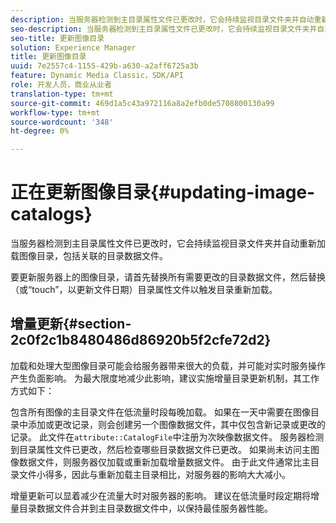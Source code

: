 ```yaml
---
description: 当服务器检测到主目录属性文件已更改时，它会持续监视目录文件夹并自动重新加载图像目录，包括关联的目录数据文件。
seo-description: 当服务器检测到主目录属性文件已更改时，它会持续监视目录文件夹并自动重新加载图像目录，包括关联的目录数据文件。
seo-title: 更新图像目录
solution: Experience Manager
title: 更新图像目录
uuid: 7e2557c4-1155-429b-a630-a2aff6725a3b
feature: Dynamic Media Classic，SDK/API
role: 开发人员，商业从业者
translation-type: tm+mt
source-git-commit: 469d1a5c43a972116a8a2efb0de5708800130a99
workflow-type: tm+mt
source-wordcount: '348'
ht-degree: 0%

---
```



# 正在更新图像目录{#updating-image-catalogs}

当服务器检测到主目录属性文件已更改时，它会持续监视目录文件夹并自动重新加载图像目录，包括关联的目录数据文件。

要更新服务器上的图像目录，请首先替换所有需要更改的目录数据文件，然后替换（或“touch”，以更新文件日期）目录属性文件以触发目录重新加载。

## 增量更新{#section-2c0f2c1b8480486d86920b5f2cfe72d2}

加载和处理大型图像目录可能会给服务器带来很大的负载，并可能对实时服务操作产生负面影响。 为最大限度地减少此影响，建议实施增量目录更新机制，其工作方式如下：

包含所有图像的主目录文件在低流量时段每晚加载。 如果在一天中需要在图像目录中添加或更改记录，则会创建另一个图像数据文件，其中仅包含新记录或更改的记录。 此文件在`attribute::CatalogFile`中注册为次映像数据文件。 服务器检测到目录属性文件已更改，然后检查哪些目录数据文件已更改。 如果尚未访问主图像数据文件，则服务器仅加载或重新加载增量数据文件。 由于此文件通常比主目录文件小得多，因此与重新加载主目录相比，对服务器的影响大大减小。

增量更新可以显着减少在流量大时对服务器的影响。 建议在低流量时段定期将增量目录数据文件合并到主目录数据文件中，以保持最佳服务器性能。

